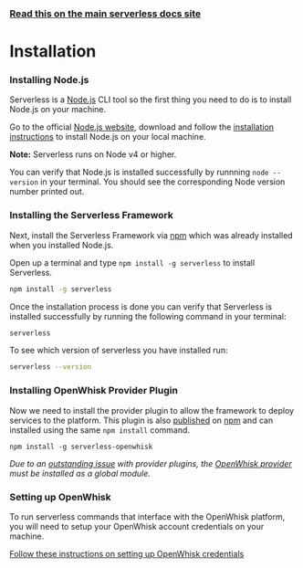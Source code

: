 <!--
title: Serverless Framework - Apache OpenWhisk Guide - Installing The Serverless Framework
menuText: Installation
menuOrder: 2
description: How to install the Serverless Framework and start using Apache OpenWhisk
layout: Doc
-->

<!-- DOCS-SITE-LINK:START automatically generated  -->
### [Read this on the main serverless docs site](https://www.serverless.com/framework/docs/providers/openwhisk/guide/installation)
<!-- DOCS-SITE-LINK:END -->

# Installation

### Installing Node.js

Serverless is a [Node.js](https://nodejs.org) CLI tool so the first thing you need to do is to install Node.js on your machine.

Go to the official [Node.js website](https://nodejs.org), download and follow the [installation instructions](https://nodejs.org/en/download/) to install Node.js on your local machine.

**Note:** Serverless runs on Node v4 or higher.

You can verify that Node.js is installed successfully by runnning `node --version` in your terminal. You should see the corresponding Node version number printed out.

### Installing the Serverless Framework

Next, install the Serverless Framework via [npm](https://npmjs.org) which was already installed when you installed Node.js.

Open up a terminal and type `npm install -g serverless` to install Serverless.

```bash
npm install -g serverless
```

Once the installation process is done you can verify that Serverless is installed successfully by running the following command in your terminal:

```bash
serverless
```

To see which version of serverless you have installed run:

```bash
serverless --version
```



### Installing OpenWhisk Provider Plugin

Now we need to install the provider plugin to allow the framework to deploy services to the platform. This plugin is also [published](http://npmjs.com/package/serverless-openwhisk) on [npm](https://npmjs.org) and can installed using the same `npm install` command.

```
npm install -g serverless-openwhisk
```

*Due to an [outstanding issue](https://github.com/serverless/serverless/issues/2895) with provider plugins, the [OpenWhisk provider](https://github.com/serverless/serverless-openwhisk) must be installed as a global module.*



### Setting up OpenWhisk

To run serverless commands that interface with the OpenWhisk platform, you will need to setup your OpenWhisk account credentials on your machine.

[Follow these instructions on setting up OpenWhisk credentials](./credentials.md)
